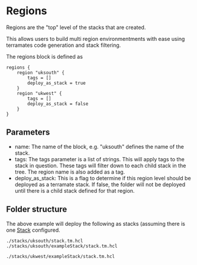 # Regions

Regions are the "top" level of the stacks that are created.

This allows users to build multi region environmentments with ease using terramates code generation and stack filtering.

The regions block is defined as

```
regions {
    region "uksouth" {
        tags = []
        deploy_as_stack = true
    }
    region "ukwest" {
        tags = []
        deploy_as_stack = false
    }
}
```

## Parameters

- name: The name of the block, e.g. "uksouth" defines the name of the stack.
- tags: The tags parameter is a list of strings. This will apply tags to the stack in question. These tags will filter down to each child stack in the tree. The region name is also added as a tag.
- deploy_as_stack: This is a flag to determine if this region level should be deployed as a terramate stack. If false, the folder will not be deployed until there is a child stack defined for that region.

## Folder structure

The above example will deploy the following as stacks (assuming there is one [Stack](./stacks.md) configured.

```
./stacks/uksouth/stack.tm.hcl
./stacks/uksouth/exampleStack/stack.tm.hcl

./stacks/ukwest/exampleStack/stack.tm.hcl
```
